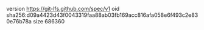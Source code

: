 version https://git-lfs.github.com/spec/v1
oid sha256:d09a4423d43f0043319faa88ab03fb169acc816afa058e6f493c2e830e76b78a
size 686360

